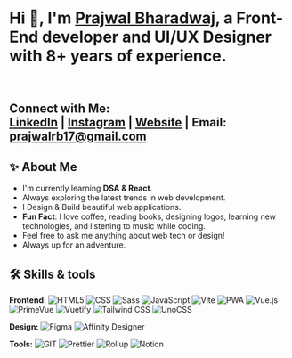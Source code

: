 # Hi 👋, I'm [Prajwal Bharadwaj](https://prajwalbharadwaj.in), a Front-End developer and UI/UX Designer with 8+ years of experience.
<br>

**Connect with Me:**  
[LinkedIn](https://www.linkedin.com/in/prajwalrbharadwaj/) | [Instagram](https://www.instagram.com/bharadwaj_designs/) | [Website](https://prajwalbharadwaj.in) | Email: prajwalrb17@gmail.com
--------------------------------------------------------------------------------------------------------------------------------------------------

## ✨ About Me 

- I'm currently learning **DSA & React**.
- Always exploring the latest trends in web development.
- I Design & Build beautiful web applications.
- **Fun Fact**: I love coffee, reading books, designing logos, learning new technologies, and listening to music while coding.
- Feel free to ask me anything about web tech or design!
- Always up for an adventure.

## 🛠️ Skills & tools 

**Frontend:** <img alt="HTML5" src="https://img.shields.io/badge/-HTML5-E34F26?style=flat-square&logo=html5&logoColor=white" />
   <img alt="CSS" src="https://img.shields.io/badge/-CSS-663399?style=flat-square&logo=css&logoColor=white" />
   <img alt="Sass" src="https://img.shields.io/badge/-Sass-CC6699?style=flat-square&logo=sass&logoColor=white" />
   <img alt="JavaScript" src="https://img.shields.io/badge/-JavaScript-F7DF1E?style=flat-square&logo=javascript&logoColor=white" />
   <img alt="Vite" src="https://img.shields.io/badge/-Vite-646CFF?style=flat-square&logo=vite&logoColor=white" />
   <img alt="PWA" src="https://img.shields.io/badge/-PWA-5A0FC8?style=flat-square&logo=pwa&logoColor=white" />
   <img alt="Vue.js" src="https://img.shields.io/badge/-Vue.js-4FC08D?style=flat-square&logo=vuedotjs&logoColor=white" />
   <img alt="PrimeVue" src="https://img.shields.io/badge/-PrimeVue-41B883?style=flat-square&logo=primevue&logoColor=white" />
   <img alt="Vuetify" src="https://img.shields.io/badge/-Vuetify-1867C0?style=flat-square&logo=vuetify&logoColor=white" />
   <img alt="Tailwind CSS" src="https://img.shields.io/badge/-Tailwind CSS-06B6D4?style=flat-square&logo=tailwindcss&logoColor=white" />
   <img alt="UnoCSS" src="https://img.shields.io/badge/-UnoCSS-333333?style=flat-square&logo=unocss&logoColor=white" />
   
**Design:** <img alt="Figma" src="https://img.shields.io/badge/-Figma-F24E1E?style=flat-square&logo=figma&logoColor=white" />
   <img alt="Affinity Designer" src="https://img.shields.io/badge/-Affinity Designer-134881?style=flat-square&logo=affinitydesigner&logoColor=white" />
   
**Tools:** <img alt="GIT" src="https://img.shields.io/badge/-Git-F05032?style=flat-square&logo=git&logoColor=white" />
   <img alt="Prettier" src="https://img.shields.io/badge/-Prettier-F7B93E?style=flat-square&logo=prettier&logoColor=white" />
   <img alt="Rollup" src="https://img.shields.io/badge/-Rollup-EC4A3F?style=flat-square&logo=rollup.js&logoColor=white" />
   <img alt="Notion" src="https://img.shields.io/badge/-Notion-000000?style=flat-square&logo=notion&logoColor=white" />

<!--
**prajwalbharadwaj/prajwalbharadwaj** is a ✨ _special_ ✨ repository because its `README.md` (this file) appears on your GitHub profile.

Here are some ideas to get you started:

- 🔭 I’m currently working on ...
- 🌱 I’m currently learning ...
- 👯 I’m looking to collaborate on ...
- 🤔 I’m looking for help with ...
- 💬 Ask me about ...
- 📫 How to reach me: ...
- 😄 Pronouns: ...
- ⚡ Fun fact: ...
-->

